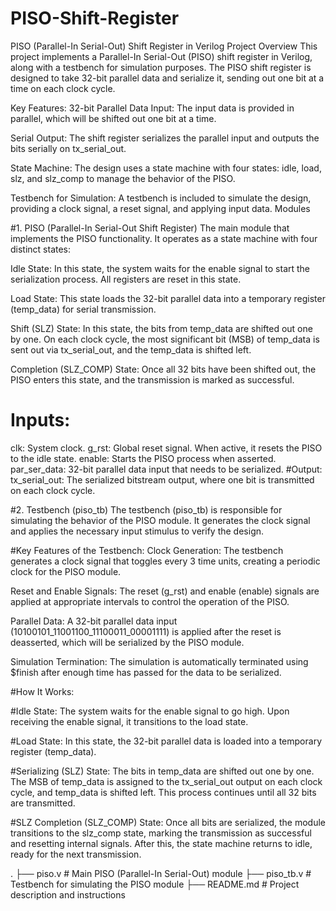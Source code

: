 # PISO-Shift-Register

PISO (Parallel-In Serial-Out) Shift Register in Verilog
Project Overview
This project implements a Parallel-In Serial-Out (PISO) shift register in Verilog, along with a testbench for simulation purposes. The PISO shift register is designed to take 32-bit parallel data and serialize it, sending out one bit at a time on each clock cycle.

Key Features:
32-bit Parallel Data Input: The input data is provided in parallel, which will be shifted out one bit at a time.

Serial Output: The shift register serializes the parallel input and outputs the bits serially on tx_serial_out.

State Machine: The design uses a state machine with four states: idle, load, slz, and slz_comp to manage the behavior of the PISO.

Testbench for Simulation: A testbench is included to simulate the design, providing a clock signal, a reset signal, and applying input data.
Modules

#1. PISO (Parallel-In Serial-Out Shift Register)
The main module that implements the PISO functionality. It operates as a state machine with four distinct states:

Idle State: In this state, the system waits for the enable signal to start the serialization process. All registers are reset in this state.

Load State: This state loads the 32-bit parallel data into a temporary register (temp_data) for serial transmission.

Shift (SLZ) State: In this state, the bits from temp_data are shifted out one by one. On each clock cycle, the most significant bit (MSB) of temp_data is sent out via tx_serial_out, and the temp_data is shifted left.

Completion (SLZ_COMP) State: Once all 32 bits have been shifted out, the PISO enters this state, and the transmission is marked as successful.

# Inputs:
clk: System clock.
g_rst: Global reset signal. When active, it resets the PISO to the idle state.
enable: Starts the PISO process when asserted.
par_ser_data: 32-bit parallel data input that needs to be serialized.
#Output:
tx_serial_out: The serialized bitstream output, where one bit is transmitted on each clock cycle.

#2. Testbench (piso_tb)
The testbench (piso_tb) is responsible for simulating the behavior of the PISO module. It generates the clock signal and applies the necessary input stimulus to verify the design.

#Key Features of the Testbench:
Clock Generation: The testbench generates a clock signal that toggles every 3 time units, creating a periodic clock for the PISO module.

Reset and Enable Signals: The reset (g_rst) and enable (enable) signals are applied at appropriate intervals to control the operation of the PISO.

Parallel Data: A 32-bit parallel data input (10100101_11001100_11100011_00001111) is applied after the reset is deasserted, which will be serialized by the PISO module.

Simulation Termination: The simulation is automatically terminated using $finish after enough time has passed for the data to be serialized.

#How It Works:

#Idle State:
The system waits for the enable signal to go high.
Upon receiving the enable signal, it transitions to the load state.

#Load State:
In this state, the 32-bit parallel data is loaded into a temporary register (temp_data).

#Serializing (SLZ) State:
The bits in temp_data are shifted out one by one.
The MSB of temp_data is assigned to the tx_serial_out output on each clock cycle, and temp_data is shifted left.
This process continues until all 32 bits are transmitted.

#SLZ Completion (SLZ_COMP) State:
Once all bits are serialized, the module transitions to the slz_comp state, marking the transmission as successful and resetting internal signals.
After this, the state machine returns to idle, ready for the next transmission.

.
├── piso.v          # Main PISO (Parallel-In Serial-Out) module
├── piso_tb.v       # Testbench for simulating the PISO module
├── README.md       # Project description and instructions


